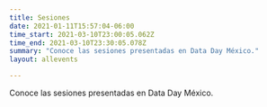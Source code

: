 ```yaml
---
title: Sesiones
date: 2021-01-11T15:57:04-06:00
time_start: 2021-03-10T23:00:05.062Z
time_end: 2021-03-10T23:30:05.078Z
summary: "Conoce las sesiones presentadas en Data Day México."
layout: allevents

---
```


Conoce las sesiones presentadas en Data Day México.
